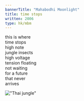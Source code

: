 ```yaml
---
bannerTitle: "Mahabodhi Moonlight" 
title: time stops
written: 2006
type: hk/mbm
---
```


this is where  
time stops  
high note  
jungle insects  
high voltage  
tension floating  
not waiting  
for a future  
that never  
arrives  

!["Thai jungle"](/images/pilg1/hughieJungle.jpg "Thai jungle")
